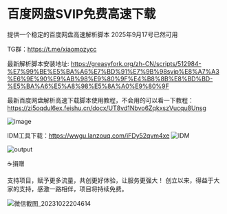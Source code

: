 # 百度网盘SVIP免费高速下载
提供一个稳定的百度网盘高速解析脚本  2025年9月17号已然可用


﻿﻿TG群：https://t.me/xiaomozycc
  


最新解析脚本安装地址: https://greasyfork.org/zh-CN/scripts/512984-%E7%99%BE%E5%BA%A6%E7%BD%91%E7%9B%98svip%E8%A7%A3%E6%9E%90%E9%AB%98%E9%80%9F%E4%B8%8B%E8%BD%BD-%E5%BA%A6%E5%A8%98%E5%8A%A0%E9%80%9F

最新百度网盘解析高速下载脚本使用教程，不会用的可以看一下教程：
https://zi5oqdul6ex.feishu.cn/docx/UT8vd1Nbvo6ZqkxszVucqu8Unsg

![image](https://github.com/xtyyyy1230/baiduwp/assets/9477101/b1076922-8b5e-4cf0-8c01-378f596b8b28)

IDM工具下载：https://wwgu.lanzouq.com/iFDy52qvm4xe
![IDM](https://github.com/xtyyyy1230/baiduwp/assets/9477101/fe29eed4-23aa-4ee2-8600-1c0b8e671cd0)

![output](https://github.com/user-attachments/assets/a5b948c0-62a9-413b-80fc-724527c8f40d)

☕捐赠

支持项目，赋予更多流量，共创更好体验，让服务更强大！
创立以来，得益于大家的支持，感激一路相伴，项目将持续免费。

![微信截图_20231022204614](https://github.com/xtyyyy1230/baiduwp/assets/9477101/738eba66-27c5-46a5-bf1f-6b82f2ccf387)
